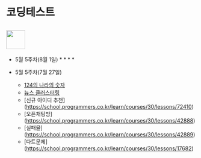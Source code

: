 # 코딩테스트

## <img src="https://velog.velcdn.com/images%2Fjesahan%2Fpost%2Fd2c41950-b7ca-45fb-876c-59c7a3ca1f99%2Fimage.png" height="50"/>

* 5월 5주차(8월 1일)
  *
  * 
  * 
  * 

* 5월 5주차(7월 27일)
  * [124의 나라의 숫자](https://school.programmers.co.kr/learn/courses/30/lessons/12899)
  * [뉴스 클러스터링](https://school.programmers.co.kr/learn/courses/30/lessons/17677)
  * [신규 아이디 추천] (https://school.programmers.co.kr/learn/courses/30/lessons/72410)
  * [오픈채팅방] (https://school.programmers.co.kr/learn/courses/30/lessons/42888)
  * [실패율] (https://school.programmers.co.kr/learn/courses/30/lessons/42889)
  * [다트문제] (https://school.programmers.co.kr/learn/courses/30/lessons/17682)
